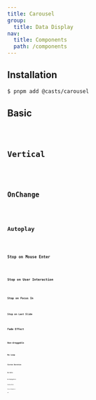 ```yaml
---
title: Carousel
group:
  title: Data Display
nav:
  title: Components
  path: /components
---
```


## Installation

```bash
$ pnpm add @casts/carousel
```

## Basic

<code src="../examples/basic.tsx" />

## Vertical

<code src="../examples/vertical.tsx" />

## OnChange

<code src="../examples/on-change.tsx" />

## Autoplay

<code src="../examples/autoplay.tsx" />

### Stop on Mouse Enter

<code src="../examples/stop-on-mouse-enter.tsx" />

### Stop on User Interaction

<code src="../examples/stop-on-interaction.tsx" />

### Stop on Focus In

<code src="../examples/stop-on-focus-in.tsx" />

### Stop on Last Slide

<code src="../examples/stop-on-last-snap.tsx" />

## Fade Effect

<code src="../examples/fade.tsx" />

## Non-draggable

<code src="../examples/non-draggable.tsx" />

## No Loop

<code src="../examples/no-loop.tsx" />

## Custom Duration

<code src="../examples/custom-duration.tsx" />

## No Dots

<code src="../examples/no-dots.tsx" />

## No Navigators

<code src="../examples/no-navigators.tsx" />

## Custom Dots

<code src="../examples/custom-dots.tsx" />

## Custom Navigators

<code src="../examples/custom-navigators.tsx" />

## API

<API src="@casts/carousel" />
